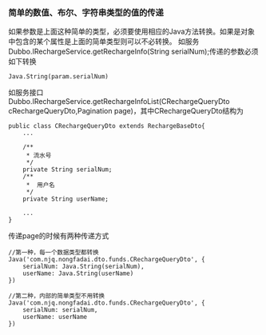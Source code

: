 ### 简单的数值、布尔、字符串类型的值的传递
如果参数是上面这种简单的类型，必须要使用相应的Java方法转换。如果是对象中包含的某个属性是上面的简单类型则可以不必转换。
如服务Dubbo.IRechargeService.getRechargeInfo(String serialNum);传递的参数必须如下转换
```
Java.String(param.serialNum)
```
如服务接口Dubbo.IRechargeService.getRechargeInfoList(CRechargeQueryDto cRechargeQueryDto,Pagination page)，其中CRechargeQueryDto结构为
```
public class CRechargeQueryDto extends RechargeBaseDto{
	...

	/**
	 * 流水号
	 */
	private String serialNum;
	/**
	 * 	用户名
	 */
	private String userName;

	...
}
```
传递page的时候有两种传递方式
```
//第一种，每一个数据类型都转换
Java('com.njq.nongfadai.dto.funds.CRechargeQueryDto', {
	serialNum: Java.String(serialNum),
	userName: Java.String(userName)
})

//第二种，内部的简单类型不用转换
Java('com.njq.nongfadai.dto.funds.CRechargeQueryDto', {
	serialNum: serialNum,
	userName: userName
})
```
